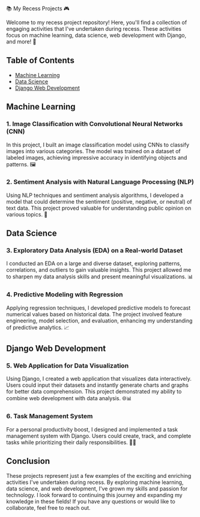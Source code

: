 📚 My Recess Projects 🎮

Welcome to my recess project repository! Here, you'll find a collection of engaging activities that I've undertaken during recess. These activities focus on machine learning, data science, web development with Django, and more! 🚀

## Table of Contents

- [Machine Learning](#machine-learning)
- [Data Science](#data-science)
- [Django Web Development](#django-web-development)

## Machine Learning

### 1. Image Classification with Convolutional Neural Networks (CNN)

In this project, I built an image classification model using CNNs to classify images into various categories. The model was trained on a dataset of labeled images, achieving impressive accuracy in identifying objects and patterns. 🖼️

### 2. Sentiment Analysis with Natural Language Processing (NLP)

Using NLP techniques and sentiment analysis algorithms, I developed a model that could determine the sentiment (positive, negative, or neutral) of text data. This project proved valuable for understanding public opinion on various topics. 📝

## Data Science

### 3. Exploratory Data Analysis (EDA) on a Real-world Dataset

I conducted an EDA on a large and diverse dataset, exploring patterns, correlations, and outliers to gain valuable insights. This project allowed me to sharpen my data analysis skills and present meaningful visualizations. 📊

### 4. Predictive Modeling with Regression

Applying regression techniques, I developed predictive models to forecast numerical values based on historical data. The project involved feature engineering, model selection, and evaluation, enhancing my understanding of predictive analytics. 📈

## Django Web Development

### 5. Web Application for Data Visualization

Using Django, I created a web application that visualizes data interactively. Users could input their datasets and instantly generate charts and graphs for better data comprehension. This project demonstrated my ability to combine web development with data analysis. 🌐📊

### 6. Task Management System

For a personal productivity boost, I designed and implemented a task management system with Django. Users could create, track, and complete tasks while prioritizing their daily responsibilities. 📅✅

## Conclusion

These projects represent just a few examples of the exciting and enriching activities I've undertaken during recess. By exploring machine learning, data science, and web development, I've grown my skills and passion for technology. I look forward to continuing this journey and expanding my knowledge in these fields! If you have any questions or would like to collaborate, feel free to reach out.
